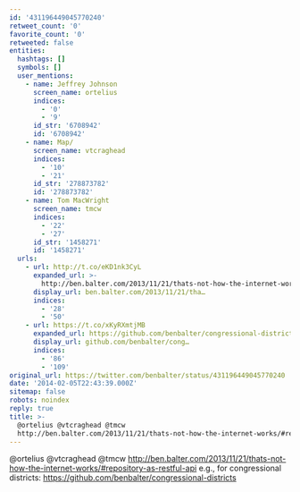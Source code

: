 ```yaml
---
id: '431196449045770240'
retweet_count: '0'
favorite_count: '0'
retweeted: false
entities:
  hashtags: []
  symbols: []
  user_mentions:
    - name: Jeffrey Johnson
      screen_name: ortelius
      indices:
        - '0'
        - '9'
      id_str: '6708942'
      id: '6708942'
    - name: Map/
      screen_name: vtcraghead
      indices:
        - '10'
        - '21'
      id_str: '278873782'
      id: '278873782'
    - name: Tom MacWright
      screen_name: tmcw
      indices:
        - '22'
        - '27'
      id_str: '1458271'
      id: '1458271'
  urls:
    - url: http://t.co/eKD1nk3CyL
      expanded_url: >-
        http://ben.balter.com/2013/11/21/thats-not-how-the-internet-works/#repository-as-restful-api
      display_url: ben.balter.com/2013/11/21/tha…
      indices:
        - '28'
        - '50'
    - url: https://t.co/xKyRXmtjMB
      expanded_url: https://github.com/benbalter/congressional-districts
      display_url: github.com/benbalter/cong…
      indices:
        - '86'
        - '109'
original_url: https://twitter.com/benbalter/status/431196449045770240
date: '2014-02-05T22:43:39.000Z'
sitemap: false
robots: noindex
reply: true
title: >-
  @ortelius @vtcraghead @tmcw
  http://ben.balter.com/2013/11/21/thats-not-how-the-internet-works/#repository-as-restful-api…
---
```


@ortelius @vtcraghead @tmcw http://ben.balter.com/2013/11/21/thats-not-how-the-internet-works/#repository-as-restful-api e.g., for congressional districts: https://github.com/benbalter/congressional-districts